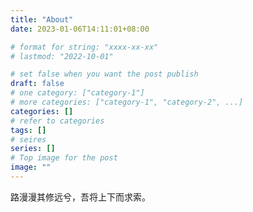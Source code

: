 ```yaml
---
title: "About"
date: 2023-01-06T14:11:01+08:00

# format for string: "xxxx-xx-xx"
# lastmod: "2022-10-01"

# set false when you want the post publish
draft: false
# one category: ["category-1"] 
# more categories: ["category-1", "category-2", ...]
categories: []
# refer to categories
tags: []
# seires
series: []
# Top image for the post
image: ""
---
```


<!--more-->

路漫漫其修远兮，吾将上下而求索。
